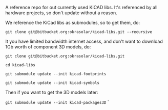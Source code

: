 A reference repo for out currently used KiCAD libs.
It's referenced by all hardware projects, so don't
update without a reason.

We reference the KiCad libs as submodules, so to get them, do:

`git clone git@bitbucket.org:okrasolar/kicad-libs.git --recursive`

It you have limited bandwidth internet access, and don't want to download
1Gb worth of component 3D models, do:

`git clone git@bitbucket.org:okrasolar/kicad-libs.git`

`cd kicad-libs`

`git submodule update --init kicad-footprints`

`git submodule update --init kicad-symbols`

Then if you want to get the 3D models later:

`git submodule update --init kicad-packages3D`
`

